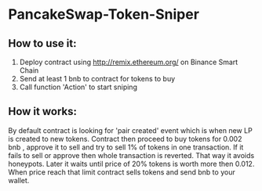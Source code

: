 # PancakeSwap-Token-Sniper

## How to use it:
1. Deploy contract using http://remix.ethereum.org/ on Binance Smart Chain
2. Send at least 1 bnb to contract for tokens to buy
3. Call function 'Action' to start sniping

## How it works:
By default contract is looking for 'pair created' event which is when new LP is created to new tokens.
Contract then proceed to buy tokens for 0.002 bnb , approve it to sell and try to sell 1% of tokens in one transaction. If it fails to sell or approve then whole transaction is reverted. That way it avoids honeypots.
Later it waits until price of 20% tokens is worth more then 0.012. When price reach that limit contract sells tokens and send bnb to your wallet.


